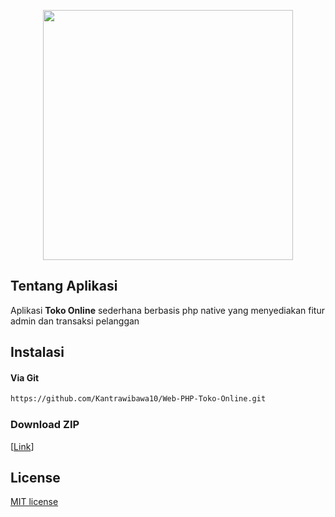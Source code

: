 <p align="center">
    <a href="https://github.com/sandinur157" target="_blank"><img src="https://media.tenor.com/GfSX-u7VGM4AAAAC/coding.gif" width="400"></a>
</p>

## Tentang Aplikasi

Aplikasi <b>Toko Online</b> sederhana berbasis php native yang menyediakan fitur admin dan transaksi pelanggan

## Instalasi
#### Via Git
```bash
https://github.com/Kantrawibawa10/Web-PHP-Toko-Online.git
```

### Download ZIP
[[Link](https://github.com/Kantrawibawa10/Web-PHP-Toko-Online/archive/refs/heads/master.zip)]


## License

[MIT license](https://opensource.org/licenses/MIT)
